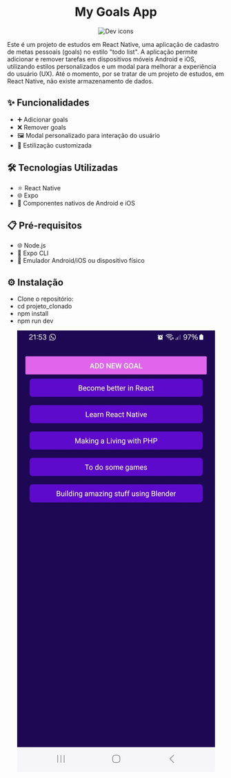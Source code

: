 <h1 align="center">My Goals App</h1>

<p align="center">
  <img src="https://skillicons.dev/icons?i=reactnative" alt="Dev icons" />
</p>

Este é um projeto de estudos em React Native, uma aplicação de cadastro de metas pessoais (goals) no estilo "todo list". A aplicação permite adicionar e remover tarefas em dispositivos móveis Android e iOS, utilizando estilos personalizados e um modal para melhorar a experiência do usuário (UX). Até o momento, por se tratar de um projeto de estudos, em React Native, não existe armazenamento de dados. 

## ✨ Funcionalidades

- ➕ Adicionar goals
- ❌ Remover goals
- 🖼️ Modal personalizado para interação do usuário
- 🎨 Estilização customizada

## 🛠️ Tecnologias Utilizadas

- ⚛️ React Native
- 🌐 Expo
- 📱 Componentes nativos de Android e iOS

## 📋 Pré-requisitos

- 🌐 Node.js
- 🚀 Expo CLI
- 📱 Emulador Android/iOS ou dispositivo físico

## ⚙️ Instalação

- Clone o repositório:
- cd projeto_clonado
- npm install
- npm run dev

<p align="center">
  <img src="1.jpeg" alt="My Goals App" />
</p>
